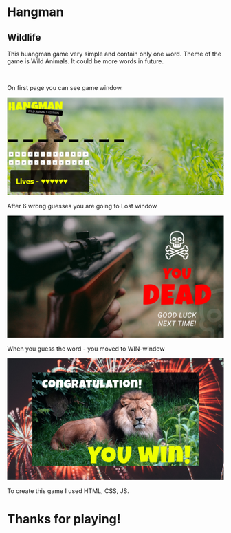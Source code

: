 

<h1>Hangman</h1>
<h2>Wildlife</h2>
<p>This huangman game very simple and contain only one word.
Theme of the game is Wild Animals. It could be more words in future.</p>
<br>
<p>On first page you can see game window.</p>
<img src="Game window.png">
<br>
<p>After 6 wrong guesses you are going to Lost window</p>
<img src="lost.jpg">
<br>
 <p>When you guess the word - you moved to WIN-window</p>
<img src="win.jpg">

<p>To create this game I used HTML, CSS, JS.</p>
<H1>Thanks for playing!</H1>
